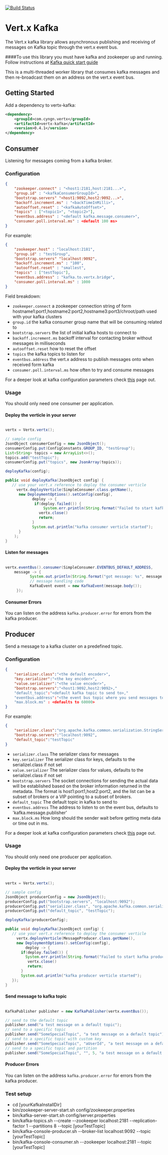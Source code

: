[![Build Status](https://travis-ci.org/cyngn/vertx-kafka.svg?branch=master)](https://travis-ci.org/cyngn/vertx-kafka)

# Vert.x Kafka

The Vert.x kafka library allows asynchronous publishing and receiving of messages on Kafka topic through the vert.x event bus.

####To use this library you must have kafka and zookeeper up and running. Follow instructions at [Kafka quick start guide](http://kafka.apache.org/documentation.html#quickstart)

This is a multi-threaded worker library that consumes kafka messages and then re-broadcast them on an address on the vert.x event bus.

## Getting Started

Add a dependency to vertx-kafka:

```xml
<dependency>
    <groupId>com.cyngn.vertx</groupId>
    <artifactId>vertx-kafka</artifactId>
    <version>0.4.1</version>
</dependency>
```

## Consumer

Listening for messages coming from a kafka broker.

### Configuration

```json
{
    "zookeeper.connect" : "<host1:2181,host:2181...>",
    "group.id" : "<kafkaConsumerGroupId>",
    "bootstrap.servers" "<host1:9092,host2:9092...>",
    "backoff.increment.ms" : "<backTimeInMilli>",
    "autooffset.reset" : "<kafkaAutoOffset>",
    "topics" : ["<topic1>", "<topic2>"],
    "eventbus.address" : "<default kafka.message.consumer>",
    "consumer.poll.interval.ms" : <default 100 ms>
}
```

For example:

```json
{
    "zookeeper.host" : "localhost:2181",
    "group.id" : "testGroup",
    "bootstrap.servers" "localhost:9092",
    "backoff.increment.ms" : "100",
    "autooffset.reset" : "smallest",
    "topics" : ["testTopic"],
    "eventbus.address" : "kafka.to.vertx.bridge",
    "consumer.poll.interval.ms" : 1000
}
```
Field breakdown:

* `zookeeper.connect` a zookeeper connection string of form hostname1:port1,hostname2:port2,hostname3:port3/chroot/path used with your kafka clusters
* `group.id` the kafka consumer group name that will be consuming related to
* `bootstrap.servers` the list of initial kafka hosts to connect to
* `backoff.increment.ms` backoff interval for contacting broker without messages in milliseconds
* `autooffset.reset` how to reset the offset
* `topics` the kafka topics to listen for
* `eventbus.address` the vert.x address to publish messages onto when received form kafka
* `consumer.poll.interval.ms` how often to try and consume messages

For a deeper look at kafka configuration parameters check [this](http://kafka.apache.org/documentation.html) page out.

### Usage

You should only need one consumer per application.

#### Deploy the verticle in your server

```java

vertx = Vertx.vertx();

// sample config
JsonObject consumerConfig = new JsonObject();
consumerConfig.put(ConfigConstants.GROUP_ID, "testGroup");
List<String> topics = new ArrayList<>();
topics.add("testTopic");
consumerConfig.put("topics", new JsonArray(topics));

deployKafka(config);

public void deployKafka(JsonObject config) {
   // use your vert.x reference to deploy the consumer verticle
	 vertx.deployVerticle(SimpleConsumer.class.getName(),
      new DeploymentOptions().setConfig(config),
			deploy -> {
   		     if(deploy.failed()) {
        	     System.err.println(String.format("Failed to start kafka consumer verticle, ex: %s", deploy.cause()));
               vertx.close()
               return;
            }
            System.out.println("kafka consumer verticle started");
      }
	);
}
```
#### Listen for messages

```java

vertx.eventBus().consumer(SimpleConsumer.EVENTBUS_DEFAULT_ADDRESS,
	message -> {
		   System.out.println(String.format("got message: %s", message.body()))
		   // message handling code
		   KafkaEvent event = new KafkaEvent(message.body());
	 });
```

#### Consumer Errors

You can listen on the address `kafka.producer.error` for errors from the kafka producer.

## Producer

Send a message to a kafka cluster on a predefined topic.

### Configuration

```json
{
    "serializer.class":"<the default encoder>",
    "key.serializer":"<the key encoder>",
    "value.serializer":"<the value encoder>",
    "bootstrap.servers":"<host1:9092,host2:9092>,"
    "default_topic":"<default kafka topic to send to>,"
    "eventbus.address":"<the event bus topic where you send messages to send to kafka>"
    "max.block.ms" : <defaults to 60000>
}
```

For example:

```json
{
    "serializer.class":"org.apache.kafka.common.serialization.StringSerializer",
    "bootstrap.servers":"localhost:9092",
    "default_topic":"testTopic"
}
```

* `serializer.class` The serializer class for messages
* `key.serializer` The serializer class for keys, defaults to the serializel.class if not set
* `value.serializer` The serializer class for values, defaults to the serializel.class if not set
* `bootstrap.servers` The socket connections for sending the actual data will be established based on the broker information returned in the metadata. The format is host1:port1,host2:port2, and the list can be a subset of brokers or a VIP pointing to a subset of brokers.
* `default_topic` The default topic in kafka to send to
* `eventbus.address` The address to listen to on the event bus, defaults to 'kafka.message.publisher'
* `max.block.ms` How long should the sender wait before getting meta data or time out in ms.

For a deeper look at kafka configuration parameters check [this](https://kafka.apache.org/08/configuration.html) page out.

### Usage

You should only need one producer per application.

#### Deploy the verticle in your server

```java

vertx = Vertx.vertx();

// sample config
JsonObject producerConfig = new JsonObject();
producerConfig.put("bootstrap.servers", "localhost:9092");
producerConfig.put("serializer.class", "org.apache.kafka.common.serialization.StringSerializer");
producerConfig.put("default_topic", "testTopic");

deployKafka(producerConfig);

public void deployKafka(JsonObject config) {
   // use your vert.x reference to deploy the consumer verticle
	 vertx.deployVerticle(MessageProducer.class.getName(),
     new DeploymentOptions().setConfig(config),
		 deploy -> {
   	   if(deploy.failed()) {
         System.err.println(String.format("Failed to start kafka producer verticle, ex: %s", deploy.cause()));
          vertx.close()
          return;
       }
       System.out.println("kafka producer verticle started");
   });
}
```
#### Send message to kafka topic

```java

KafkaPublisher publisher = new KafkaPublisher(vertx.eventBus());

// send to the default topic
publisher.send("a test message on a default topic");
// send to a specific topic
publisher.send("SomeSpecialTopic", "a test message on a default topic");
// send to a specific topic with custom key
publisher.send("SomeSpecialTopic", "aUserId", "a test message on a default topic");
// send to a specific topic and partition
publisher.send("SomeSpecialTopic", "", 5, "a test message on a default topic");

```
#### Producer Errors

You can listen on the address `kafka.producer.error` for errors from the kafka producer.


### Test setup

* cd [yourKafkaInstallDir]
* bin/zookeeper-server-start.sh config/zookeeper.properties
* bin/kafka-server-start.sh config/server.properties
* bin/kafka-topics.sh --create --zookeeper localhost:2181 --replication-factor 1 --partitions 8 --topic [yourTestTopic]
* bin/kafka-console-producer.sh --broker-list localhost:9092 --topic [yourTestTopic]
* bin/kafka-console-consumer.sh --zookeeper localhost:2181 --topic [yourTestTopic]
